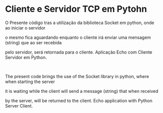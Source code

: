 # Cliente e Servidor TCP em Pytohn


O Presente código tras a utilização da biblioteca Socket em python, onde ao iniciar o servidor

o mesmo fica aguardando enquanto o cliente irá enviar uma mensagem (string) que ao ser recebida

pelo servidor, será retornada para o cliente. Aplicação Echo com Cliente Servidor em Python.

<br>


The present code brings the use of the Socket library in python, where when starting the server

it is waiting while the client will send a message (string) that when received

by the server, will be returned to the client. Echo application with Python Server Client.

